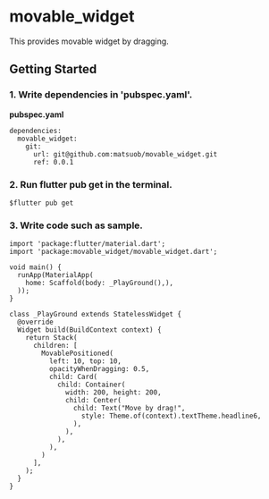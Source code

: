 # movable_widget

This provides movable widget by dragging.

## Getting Started

### 1. Write dependencies in 'pubspec.yaml'.
**pubspec.yaml**
```
dependencies:
  movable_widget:
    git:
      url: git@github.com:matsuob/movable_widget.git
      ref: 0.0.1
```

### 2. Run flutter pub get in the terminal.
```
$flutter pub get
```

### 3. Write code such as sample.
```
import 'package:flutter/material.dart';
import 'package:movable_widget/movable_widget.dart';

void main() {
  runApp(MaterialApp(
    home: Scaffold(body: _PlayGround(),),
  ));
}

class _PlayGround extends StatelessWidget {
  @override
  Widget build(BuildContext context) {
    return Stack(
      children: [
        MovablePositioned(
          left: 10, top: 10,
          opacityWhenDragging: 0.5,
          child: Card(
            child: Container(
              width: 200, height: 200,
              child: Center(
                child: Text("Move by drag!",
                  style: Theme.of(context).textTheme.headline6,
                ),
              ),
            ),
          ),
        )
      ],
    );
  }
}
```
